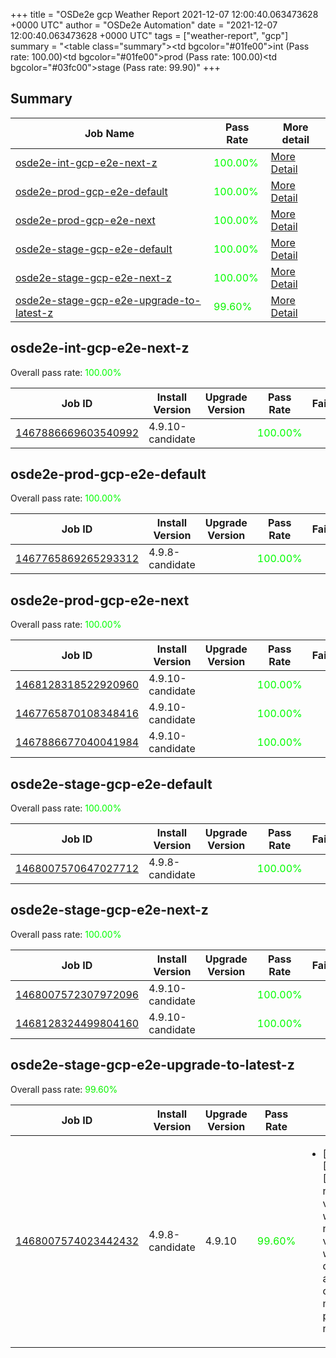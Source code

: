 +++
title = "OSDe2e gcp Weather Report 2021-12-07 12:00:40.063473628 +0000 UTC"
author = "OSDe2e Automation"
date = "2021-12-07 12:00:40.063473628 +0000 UTC"
tags = ["weather-report", "gcp"]
summary = "<table class=\"summary\"><tr><td bgcolor=\"#01fe00\"></td><td>int (Pass rate: 100.00)</td></tr><tr><td bgcolor=\"#01fe00\"></td><td>prod (Pass rate: 100.00)</td></tr><tr><td bgcolor=\"#03fc00\"></td><td>stage (Pass rate: 99.90)</td></tr></table>"
+++
## Summary

| Job Name | Pass Rate | More detail |
|----------|-----------|-------------|
|[osde2e-int-gcp-e2e-next-z](https://prow.ci.openshift.org/?job=osde2e-int-gcp-e2e-next-z)| <span style="color:#01fe00;">100.00%</span>|[More Detail](#osde2e-int-gcp-e2e-next-z)|
|[osde2e-prod-gcp-e2e-default](https://prow.ci.openshift.org/?job=osde2e-prod-gcp-e2e-default)| <span style="color:#01fe00;">100.00%</span>|[More Detail](#osde2e-prod-gcp-e2e-default)|
|[osde2e-prod-gcp-e2e-next](https://prow.ci.openshift.org/?job=osde2e-prod-gcp-e2e-next)| <span style="color:#01fe00;">100.00%</span>|[More Detail](#osde2e-prod-gcp-e2e-next)|
|[osde2e-stage-gcp-e2e-default](https://prow.ci.openshift.org/?job=osde2e-stage-gcp-e2e-default)| <span style="color:#01fe00;">100.00%</span>|[More Detail](#osde2e-stage-gcp-e2e-default)|
|[osde2e-stage-gcp-e2e-next-z](https://prow.ci.openshift.org/?job=osde2e-stage-gcp-e2e-next-z)| <span style="color:#01fe00;">100.00%</span>|[More Detail](#osde2e-stage-gcp-e2e-next-z)|
|[osde2e-stage-gcp-e2e-upgrade-to-latest-z](https://prow.ci.openshift.org/?job=osde2e-stage-gcp-e2e-upgrade-to-latest-z)| <span style="color:#0bf400;">99.60%</span>|[More Detail](#osde2e-stage-gcp-e2e-upgrade-to-latest-z)|



## osde2e-int-gcp-e2e-next-z

Overall pass rate: <span style="color:#01fe00;">100.00%</span>

| Job ID | Install Version | Upgrade Version | Pass Rate | Failures |
|--------|-----------------|-----------------|-----------|----------|
[1467886669603540992](https://prow.ci.openshift.org/view/gs/origin-ci-test/logs/osde2e-int-gcp-e2e-next-z/1467886669603540992) | 4.9.10-candidate |  | <span style="color:#01fe00;">100.00%</span>|



## osde2e-prod-gcp-e2e-default

Overall pass rate: <span style="color:#01fe00;">100.00%</span>

| Job ID | Install Version | Upgrade Version | Pass Rate | Failures |
|--------|-----------------|-----------------|-----------|----------|
[1467765869265293312](https://prow.ci.openshift.org/view/gs/origin-ci-test/logs/osde2e-prod-gcp-e2e-default/1467765869265293312) | 4.9.8-candidate |  | <span style="color:#01fe00;">100.00%</span>|



## osde2e-prod-gcp-e2e-next

Overall pass rate: <span style="color:#01fe00;">100.00%</span>

| Job ID | Install Version | Upgrade Version | Pass Rate | Failures |
|--------|-----------------|-----------------|-----------|----------|
[1468128318522920960](https://prow.ci.openshift.org/view/gs/origin-ci-test/logs/osde2e-prod-gcp-e2e-next/1468128318522920960) | 4.9.10-candidate |  | <span style="color:#01fe00;">100.00%</span>|
[1467765870108348416](https://prow.ci.openshift.org/view/gs/origin-ci-test/logs/osde2e-prod-gcp-e2e-next/1467765870108348416) | 4.9.10-candidate |  | <span style="color:#01fe00;">100.00%</span>|
[1467886677040041984](https://prow.ci.openshift.org/view/gs/origin-ci-test/logs/osde2e-prod-gcp-e2e-next/1467886677040041984) | 4.9.10-candidate |  | <span style="color:#01fe00;">100.00%</span>|



## osde2e-stage-gcp-e2e-default

Overall pass rate: <span style="color:#01fe00;">100.00%</span>

| Job ID | Install Version | Upgrade Version | Pass Rate | Failures |
|--------|-----------------|-----------------|-----------|----------|
[1468007570647027712](https://prow.ci.openshift.org/view/gs/origin-ci-test/logs/osde2e-stage-gcp-e2e-default/1468007570647027712) | 4.9.8-candidate |  | <span style="color:#01fe00;">100.00%</span>|



## osde2e-stage-gcp-e2e-next-z

Overall pass rate: <span style="color:#01fe00;">100.00%</span>

| Job ID | Install Version | Upgrade Version | Pass Rate | Failures |
|--------|-----------------|-----------------|-----------|----------|
[1468007572307972096](https://prow.ci.openshift.org/view/gs/origin-ci-test/logs/osde2e-stage-gcp-e2e-next-z/1468007572307972096) | 4.9.10-candidate |  | <span style="color:#01fe00;">100.00%</span>|
[1468128324499804160](https://prow.ci.openshift.org/view/gs/origin-ci-test/logs/osde2e-stage-gcp-e2e-next-z/1468128324499804160) | 4.9.10-candidate |  | <span style="color:#01fe00;">100.00%</span>|



## osde2e-stage-gcp-e2e-upgrade-to-latest-z

Overall pass rate: <span style="color:#0bf400;">99.60%</span>

| Job ID | Install Version | Upgrade Version | Pass Rate | Failures |
|--------|-----------------|-----------------|-----------|----------|
[1468007574023442432](https://prow.ci.openshift.org/view/gs/origin-ci-test/logs/osde2e-stage-gcp-e2e-upgrade-to-latest-z/1468007574023442432) | 4.9.8-candidate | 4.9.10 | <span style="color:#0bf400;">99.60%</span>|<ul><li>[upgrade] [Suite: e2e] [OSD] namespace validating webhook namespace validating webhook dedicated admins cannot manage privileged namespaces</li></ul>




